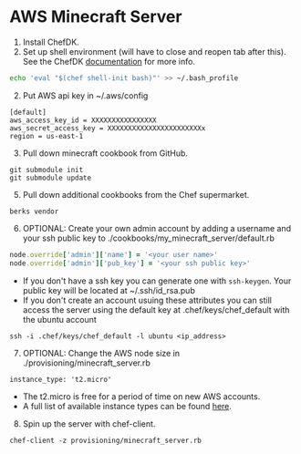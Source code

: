 # AWS Minecraft Server

1. Install ChefDK.
2. Set up shell environment (will have to close and reopen tab after this). See the ChefDK <a href=https://docs.chef.io/install_dk.html>documentation</a> for more info.

  ```bash
  echo 'eval "$(chef shell-init bash)"' >> ~/.bash_profile
  ```

2. Put AWS api key in ~/.aws/config

  ````
  [default]
  aws_access_key_id = XXXXXXXXXXXXXXXX
  aws_secret_access_key = XXXXXXXXXXXXXXXXXXXXXXXx
  region = us-east-1
  ````

3. Pull down minecraft cookbook from GitHub.

  ```
  git submodule init
  git submodule update
  ```

5. Pull down additional cookbooks from the Chef supermarket.

  ```
  berks vendor
  ```

6. OPTIONAL: Create your own admin account by adding a username and your ssh public key to ./cookbooks/my_minecraft_server/default.rb

  ```ruby
  node.override['admin']['name'] = '<your user name>'
  node.override['admin']['pub_key'] = '<your ssh public key>'
  ```

* If you don't have a ssh key you can generate one with `ssh-keygen`. Your public key will be located at ~/.ssh/id_rsa.pub
* If you don't create an account usuing these attributes you can still access the server using the default key at .chef/keys/chef_default with the ubuntu account

```ssh -i .chef/keys/chef_default -l ubuntu <ip_address>```

7. OPTIONAL: Change the AWS node size in ./provisioning/minecraft_server.rb

  ```instance_type: 't2.micro'```

  * The t2.micro is free for a period of time on new AWS accounts.
  * A full list of available instance types can be found <a href=https://aws.amazon.com/ec2/instance-types/>here</a>.

8. Spin up the server with chef-client.

  ```chef-client -z provisioning/minecraft_server.rb```


